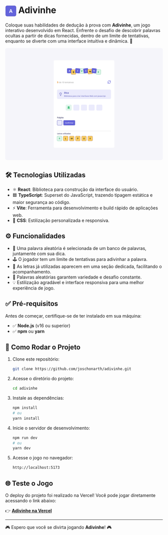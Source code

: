 # <img src="./public/icon.svg" width="35" align="center" /> Adivinhe

Coloque suas habilidades de dedução à prova com **Adivinhe**, um jogo interativo desenvolvido em React. Enfrente o desafio de descobrir palavras ocultas a partir de dicas fornecidas, dentro de um limite de tentativas, enquanto se diverte com uma interface intuitiva e dinâmica. 🔮

![Screenshot do Projeto](./public/screenshot.png)

## 🛠️ Tecnologias Utilizadas

- ⚛️ **React**: Biblioteca para construção da interface do usuário.
- 🟦 **TypeScript**: Superset do JavaScript, trazendo tipagem estática e maior segurança ao código.
- ⚡ **Vite**: Ferramenta para desenvolvimento e build rápido de aplicações web.
- 🎨 **CSS**: Estilização personalizada e responsiva.

## ⚙️ Funcionalidades

- 🎲 Uma palavra aleatória é selecionada de um banco de palavras, juntamente com sua dica.
- 🕹️ O jogador tem um limite de tentativas para adivinhar a palavra.
- 📝 As letras já utilizadas aparecem em uma seção dedicada, facilitando o acompanhamento.
- 🔀 Palavras aleatórias garantem variedade e desafio constante.
- 💡 Estilização agradável e interface responsiva para uma melhor experiência de jogo.

## ✅ Pré-requisitos

Antes de começar, certifique-se de ter instalado em sua máquina:

- ✅ **Node.js** (v16 ou superior)
- ✅ **npm** ou **yarn**

## 🚀 Como Rodar o Projeto

1. Clone este repositório:

   ```bash
   git clone https://github.com/joschonarth/adivinhe.git
   ```

2. Acesse o diretório do projeto:

   ```bash
   cd adivinhe
   ```

3. Instale as dependências:

   ```bash
   npm install
   # ou
   yarn install
   ```

4. Inicie o servidor de desenvolvimento:

   ```bash
   npm run dev
   # ou
   yarn dev
   ```

5. Acesse o jogo no navegador:

   ```bash
   http://localhost:5173
   ```

## 🌐 Teste o Jogo

O deploy do projeto foi realizado na Vercel! Você pode jogar diretamente acessando o link abaixo:

👉 [**Adivinhe na Vercel**](https://adivinhe-eight.vercel.app/)

---

🎮 Espero que você se divirta jogando **Adivinhe**! 🎮
